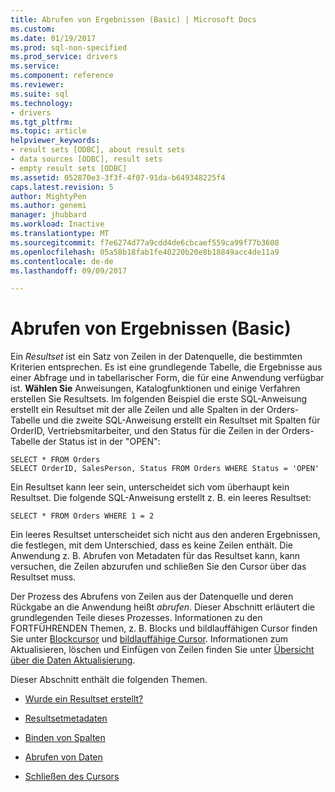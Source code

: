 ```yaml
---
title: Abrufen von Ergebnissen (Basic) | Microsoft Docs
ms.custom: 
ms.date: 01/19/2017
ms.prod: sql-non-specified
ms.prod_service: drivers
ms.service: 
ms.component: reference
ms.reviewer: 
ms.suite: sql
ms.technology:
- drivers
ms.tgt_pltfrm: 
ms.topic: article
helpviewer_keywords:
- result sets [ODBC], about result sets
- data sources [ODBC], result sets
- empty result sets [ODBC]
ms.assetid: 052870e3-3f3f-4f07-91da-b649348225f4
caps.latest.revision: 5
author: MightyPen
ms.author: genemi
manager: jhubbard
ms.workload: Inactive
ms.translationtype: MT
ms.sourcegitcommit: f7e6274d77a9cdd4de6cbcaef559ca99f77b3608
ms.openlocfilehash: 05a58b18fab1fe40220b20e8b18849acc4de11a9
ms.contentlocale: de-de
ms.lasthandoff: 09/09/2017

---
```

# <a name="retrieving-results-basic"></a>Abrufen von Ergebnissen (Basic)
Ein *Resultset* ist ein Satz von Zeilen in der Datenquelle, die bestimmten Kriterien entsprechen. Es ist eine grundlegende Tabelle, die Ergebnisse aus einer Abfrage und in tabellarischer Form, die für eine Anwendung verfügbar ist. **Wählen Sie** Anweisungen, Katalogfunktionen und einige Verfahren erstellen Sie Resultsets. Im folgenden Beispiel die erste SQL-Anweisung erstellt ein Resultset mit der alle Zeilen und alle Spalten in der Orders-Tabelle und die zweite SQL-Anweisung erstellt ein Resultset mit Spalten für OrderID, Vertriebsmitarbeiter, und den Status für die Zeilen in der Orders-Tabelle der Status ist in der "OPEN":  
  
```  
SELECT * FROM Orders  
SELECT OrderID, SalesPerson, Status FROM Orders WHERE Status = 'OPEN'  
```  
  
 Ein Resultset kann leer sein, unterscheidet sich vom überhaupt kein Resultset. Die folgende SQL-Anweisung erstellt z. B. ein leeres Resultset:  
  
```  
SELECT * FROM Orders WHERE 1 = 2  
```  
  
 Ein leeres Resultset unterscheidet sich nicht aus den anderen Ergebnissen, die festlegen, mit dem Unterschied, dass es keine Zeilen enthält. Die Anwendung z. B. Abrufen von Metadaten für das Resultset kann, kann versuchen, die Zeilen abzurufen und schließen Sie den Cursor über das Resultset muss.  
  
 Der Prozess des Abrufens von Zeilen aus der Datenquelle und deren Rückgabe an die Anwendung heißt *abrufen*. Dieser Abschnitt erläutert die grundlegenden Teile dieses Prozesses. Informationen zu den FORTFÜHRENDEN Themen, z. B. Blocks und bildlauffähigen Cursor finden Sie unter [Blockcursor](../../../odbc/reference/develop-app/block-cursors.md) und [bildlauffähige Cursor](../../../odbc/reference/develop-app/scrollable-cursors.md). Informationen zum Aktualisieren, löschen und Einfügen von Zeilen finden Sie unter [Übersicht über die Daten Aktualisierung](../../../odbc/reference/develop-app/updating-data-overview.md).  
  
 Dieser Abschnitt enthält die folgenden Themen.  
  
-   [Wurde ein Resultset erstellt?](../../../odbc/reference/develop-app/was-a-result-set-created.md)  
  
-   [Resultsetmetadaten](../../../odbc/reference/develop-app/result-set-metadata.md)  
  
-   [Binden von Spalten](../../../odbc/reference/develop-app/binding-columns.md)  
  
-   [Abrufen von Daten](../../../odbc/reference/develop-app/fetching-data.md)  
  
-   [Schließen des Cursors](../../../odbc/reference/develop-app/closing-the-cursor.md)

